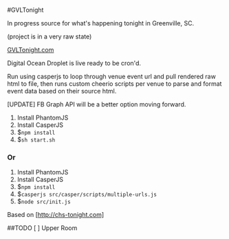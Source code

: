 #GVLTonight

In progress source for what's happening tonight in Greenville, SC.

(project is in a very raw state)

[GVLTonight.com](http://gvltonight.com)


Digital Ocean Droplet is live ready to be cron'd.

Run using casperjs to loop through venue event url and pull rendered raw html to file, then runs custom cheerio scripts per venue to parse and format event data based on their source html.

[UPDATE] FB Graph API will be a better option moving forward.

1. Install PhantomJS
1. Install CasperJS
1. $`npm install`
1. $`sh start.sh`

### Or

1. Install PhantomJS
1. Install CasperJS
1. $`npm install`
1. $`casperjs src/casper/scripts/multiple-urls.js`
1. $`node src/init.js`

Based on [http://chs-tonight.com]

##TODO
[ ] Upper Room
